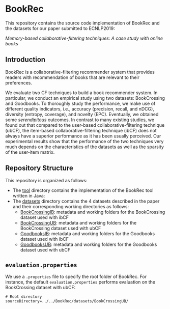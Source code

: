 
# BookRec

This repository contains the source code implementation of BookRec and the datasets for our paper submitted to ECNLP2019:

_Memory-based collaborative-filtering techniques: A case study with online books_

## Introduction

BookRec is a collaborative-filtering recommender system that provides readers with recommendation of books that are relevant to their preferences.

We evaluate two CF techniques to build a book recommender system. In particular, we conduct an empirical study using two datasets: BookCrossing and Goodbooks. To thoroughly study the performance, we make use of different quality indicators, i.e., accuracy (precision, recall, and nDCG), diversity (entropy, coverage), and novelty (EPC). Eventually, we obtained some _serendipitous_ outcomes. In contrast to many existing studies, we found out that compared to the user-based collaborative-filtering technique (ubCF), the item-based collaborative-filtering technique (ibCF) does not always have a superior performance as it has been usually perceived. Our experimental results show that the performance of the two techniques very much depends on the characteristics of the datasets as well as the sparsity of the user-item matrix. 

## Repository Structure

This repository is organized as follows:

* The [tool](./tool/BookRec/) directory contains the implementation of the BookRec tool written in Java:
* The [datasets](./dataset) directory contains the 4 datasets described in the paper and their corresponding working directories as follows:
	* [BookCrossingIB](./datasets/BookCrossingIB): metadata and working folders for the BookCrossing dataset used with ibCF
	* [BookCrossingUB](./datasets/BookCrossingUB): metadata and working folders for the BookCrossing dataset used with ubCF
	* [GoodbooksIB](./datasets/GoodbooksIB): metadata and working folders for the Goodbooks dataset used with ibCF
	* [GoodbooksUB](./datasets/GoodbooksUB): metadata and working folders for the Goodbooks dataset used with ubCF

## `evaluation.properties`
We use a `.properties` file to specify the root folder of BookRec. For instance, the default `evaluation.properties` performs evaluation on the BookCrossing dataset with ubCF:

```
# Root directory
sourceDirectory=../../BookRec/datasets/BookCrossingUB/

```

